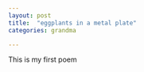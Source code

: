```yaml
---
layout: post
title:  "eggplants in a metal plate"
categories: grandma

---
```


This is my first poem

